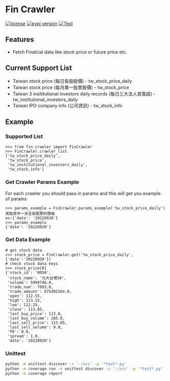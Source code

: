 # Fin Crawler
[![license](https://img.shields.io/crates/l/Apa)](LICENSE)
[![pypi version](https://img.shields.io/pypi/v/fin-crawler)](https://pypi.org/project/fin-crawler/)
[![Test](https://github.com/cwhuang119/fin_crawler/actions/workflows/test.yml/badge.svg)](https://github.com/cwhuang119/fin_crawler/actions)

## Features
- Fetch Finalcial data like stock price or future price etc.

## Current Support List
- Taiwan stock price (每日各股股價) - tw_stock_price_daily
- Taiwan stock price (每月單一股票股價) - tw_stock_price
- Taiwan 3 insititutional investors daily records (每日三大法人買賣超) - tw_institutional_investors_daily
- Taiwan IPO company info (公司資訊) - tw_stock_info
## Example

### Supported List
```
>>> from fin_crawler import FinCrawler
>>> FinCrawler.crawler_list
['tw_stock_price_daily',
 'tw_stock_price',
 'tw_institutional_investors_daily',
 'tw_stock_info']
```

### Get Crawler Params Example
For each crawler you should pass in params and this will get you example of params
```
>>> params_example = FinCrawler.params_example('tw_stock_price_daily')
爬取其中一天全部股票的價格
ex:{'date': '20220920'}
>>> params_example
{'date': '20220920'}
```

### Get Data Example
```
# get stock data
>>> stock_price = FinCrawler.get('tw_stock_price_daily',{'date':'20220920'})
# check stock data keys
>>> stock_price[0]
{'stock_id': '0050',
 'stock_name': '元大台灣50',
 'volume': 5999746.0,
 'trade_num': 7093.0,
 'trade_amount': 675492164.0,
 'open': 112.55,
 'high': 113.15,
 'low': 112.25,
 'close': 113.05,
 'last_buy_price': 113.0,
 'last_buy_volume': 205.0,
 'last_sell_price': 113.05,
 'last_sell_volume': 9.0,
 'PE': 0.0,
 'spread': 1.0,
 'date': '20220920'}
```

### Unittest
```bash
python -m unittest discover -s './src' -p '*test*.py'
python -m coverage run -m unittest discover -s './src' -p '*test*.py'
python -m coverage report
```
